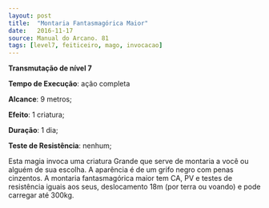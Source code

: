 ```yaml
---
layout: post
title:  "Montaria Fantasmagórica Maior"
date:   2016-11-17
source: Manual do Arcano. 81
tags: [level7, feiticeiro, mago, invocacao]
---
```


**Transmutação de nível 7**

**Tempo de Execução**: ação completa

**Alcance**: 9 metros;

**Efeito**: 1 criatura;

**Duração**: 1 dia;

**Teste de Resistência**: nenhum;

Esta magia invoca uma criatura Grande que serve de montaria a você ou alguém 
de sua escolha. A aparência  é de um grifo negro com penas cinzentos. A montaria fantasmagórica maior 
tem CA, PV e testes de resistência iguais aos seus, deslocamento 18m (por terra ou voando) e pode carregar até 300kg.